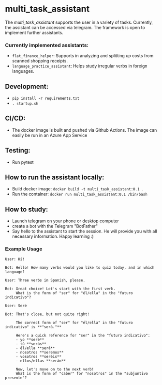 # multi_task_assistant
The *multi_task_assistant* supports the user in a variety of tasks. Currently, the assistant can be accessed via telegram. The framework is open to implement further assistants. 

### Currently implemented assistants:
- `flat_finance_helper`: Supports in analyzing and splitting up costs from scanned shopping receipts.
- `language_practice_assistant`: Helps study irregular verbs in foreign languages.

## Development:
- `pip install -r requirements.txt`
- `. startup.sh`

## CI/CD:
- The docker image is built and pushed via Github Actions. The image can easily be run in an Azure App Service

## Testing:
- Run pytest

## How to run the assistant locally:
- Build docker image: `docker build -t multi_task_assistant:0.1 .` 
- Run the container: `docker run multi_task_assistant:0.1 /bin/bash`

## How to study:
- Launch telegram on your phone or desktop computer
- create a bot with the Telegram "BotFather"
- Say hello to the assistant to start the session. He will provide you with all necessary information. Happy learning :)

### Example Usage

```plaintext
User: Hi!  

Bot: Hello! How many verbs would you like to quiz today, and in which language?  

User: Three verbs in Spanish, please.  

Bot: Great choice! Let's start with the first verb.  
     What is the form of "ser" for "él/ella" in the "futuro indicativo"?  

User: Seré  

Bot: That's close, but not quite right!  

     The correct form of "ser" for "él/ella" in the "futuro indicativo" is **"será."**  

     Here's a quick reference for "ser" in the "futuro indicativo":
     - yo **seré**
     - tú **serás**
     - él/ella **será**
     - nosotros **seremos**
     - vosotros **seréis**
     - ellos/ellas **serán**

     Now, let's move on to the next verb!  
     What is the form of "caber" for "nosotros" in the "subjuntivo presente"?  
